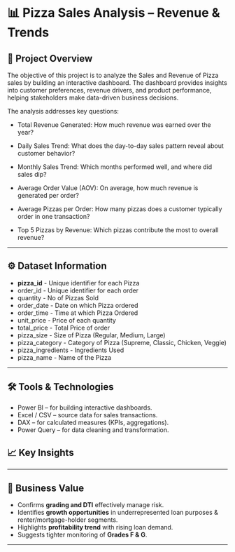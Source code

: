 # 📊 Pizza Sales Analysis – Revenue & Trends

## 🔎 Project Overview

The objective of this project is to analyze the Sales and Revenue of Pizza sales by building an interactive dashboard.
The dashboard provides insights into customer preferences, revenue drivers, and product performance, helping stakeholders make data-driven business decisions.

The analysis addresses key questions:

* Total Revenue Generated: How much revenue was earned over the year?

* Daily Sales Trend: What does the day-to-day sales pattern reveal about customer behavior?

* Monthly Sales Trend: Which months performed well, and where did sales dip?

* Average Order Value (AOV): On average, how much revenue is generated per order?

* Average Pizzas per Order: How many pizzas does a customer typically order in one transaction?

* Top 5 Pizzas by Revenue: Which pizzas contribute the most to overall revenue?
  
---

## ⚙️ Dataset Information

* **pizza_id** - Unique identifier for each Pizza	
* order_id - Unique identifier for each order	
* quantity - No of Pizzas Sold
* order_date - Date on which Pizza ordered
* order_time - Time at which Pizza Ordered
* unit_price -  Price of each quantity
* total_price - Total Price of order
* pizza_size - Size of Pizza (Regular, Medium, Large)
* pizza_category -  Category of Pizza (Supreme, Classic, Chicken, Veggie)
* pizza_ingredients - Ingredients Used
* pizza_name -  Name of the Pizza

---

## 🛠️ Tools & Technologies

* Power BI – for building interactive dashboards.
* Excel / CSV – source data for sales transactions.
* DAX – for calculated measures (KPIs, aggregations).
* Power Query – for data cleaning and transformation.


## 📈 Key Insights



---

## 📌 Business Value

* Confirms **grading and DTI** effectively manage risk.
* Identifies **growth opportunities** in underrepresented loan purposes & renter/mortgage-holder segments.
* Highlights **profitability trend** with rising loan demand.
* Suggests tighter monitoring of **Grades F & G**.

---
